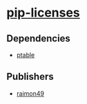 # [pip-licenses](https://pypi.org/project/pip-licenses)

## Dependencies
- [ptable](packages/p/ptable.md)



## Publishers
- [raimon49](https://pypi.org/user/raimon49)

